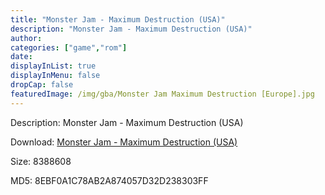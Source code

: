 ```yaml
---
title: "Monster Jam - Maximum Destruction (USA)"
description: "Monster Jam - Maximum Destruction (USA)"
author: 
categories: ["game","rom"]
date: 
displayInList: true
displayInMenu: false
dropCap: false
featuredImage: /img/gba/Monster Jam Maximum Destruction [Europe].jpg
---
```


Description: Monster Jam - Maximum Destruction (USA)

Download: <a style="text-decoration:underline;" href="https://mega.nz/#!uPZ2haJR!-F0_MkwnEjYqoleLM6WS8tvrUGCQNorTmz9mSKn7u1A" target = "_blank" rel = "nofollow" > Monster Jam - Maximum Destruction (USA)</a>

Size: 8388608

MD5: 8EBF0A1C78AB2A874057D32D238303FF

